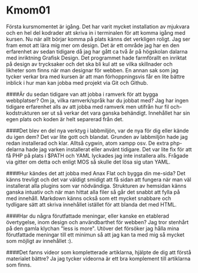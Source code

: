 Kmom01
===============================

Första kursmomentet är igång. Det har varit mycket installation av mjukvara och en hel del kodrader att skriva in i terminalen för att komma igång med kursen. Nu när allt börjar komma på plats känns det verkligen roligt. Jag ser fram emot att lära mig mer om design. Det är ett område jag har en den erfarenhet av sedan tidigare då jag har gått ca två år på högskolan dalarna med inriktning Grafisk Design. Det programmet hade farmförallt en inriktat på design av trycksaker och det ska bli kul att se vilka skillnader och likheter som finns när man designar för webben. En annan sak som jag tycker verkar bra med kursen är att man förhoppningsvis får en lite bättre inblick i hur man kan jobba med projekt via Git och Github.


####Är du sedan tidigare van att jobba i ramverk för att bygga webbplatser? Om ja, vilka ramverk/språk har du jobbat med?
Jag har ingen tidigare erfarenhet alls av att jobba med ramverk men utifrån hur fil och- kodstrukturen ser ut så verkar det vara ganska behändigt. Innehållet har sin egen plats och koden är helt separerad från det.

####Det blev en del nya verktyg i labbmiljön, var de nya för dig eller kände du igen dem?
Det var lite gott och blandat. Grunden av labbmiljön hade jag redan installerad och klar. Alltså cygwin, atom xampp osv. De extra php-delarna hade jag varken installerat eller använt tidigare. Det var lite fix för att få PHP på plats i $PATH och YAML lyckades jag inte installera alls. Frågade via gitter om detta och enligt MOS så skulle det lösa sig utan YAML.

####Hur kändes det att jobba med Anax Flat och bygga din me-sida?
Det känns trevligt och det var väldigt smidigt att få sidan att fungera när man väl installerat alla plugins som var nödvändiga. Strukturen av hemsidan känns ganska intuativ och när man hittat alla filer så går det snabbt att fylla på med innehåll. Markdown känns också som ett mycket snabbare och tydligare sätt att skriva innehållet istället för att blanda det med HTML.

####Har du några förutfattade meningar, eller kanske en etablerad övertygelse, inom design och användbarthet för webben?
Jag tror stenhårt på den gamla klychan "less is more". Utöver det försöker jag hålla mina förutfattade meningar till ett minimun så att jag kan ta med mig så mycket som möjligt av innehållet :).

####Det fanns videor som kompletterade artiklarna, hjälpte de dig att förstå materialet bättre?
Ja jag tycker videorna är ett bra komplement till artiklarna som finns.
